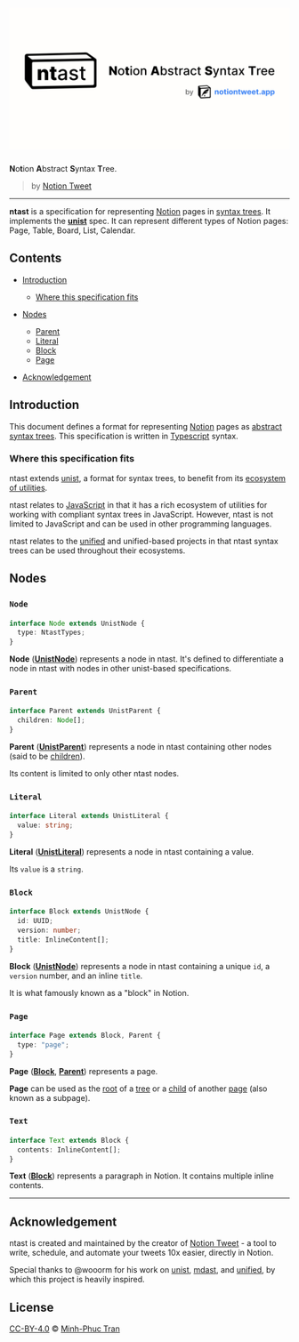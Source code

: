 # ![ntast][banner]

**N**o**t**ion **A**bstract **S**yntax **T**ree.

> by [Notion Tweet]

---

**ntast** is a specification for representing [Notion] pages in [syntax
trees][syntax-tree]. It implements the [**unist**][unist] spec. It can represent
different types of Notion pages: Page, Table, Board, List, Calendar.

## Contents

- [Introduction](#introduction)

  - [Where this specification fits](#where-this-specification-fits)

- [Nodes](#nodes)

  - [Parent](#parent)
  - [Literal](#literal)
  - [Block](#block)
  - [Page](#page)

- [Acknowledgement](#acknowledgement)

## Introduction

This document defines a format for representing [Notion] pages as [abstract
syntax trees][syntax-tree]. This specification is written in [Typescript]
syntax.

### Where this specification fits

ntast extends [unist], a format for syntax trees, to benefit from its [ecosystem
of utilities][utilities].

ntast relates to [JavaScript] in that it has a rich ecosystem of utilities for
working with compliant syntax trees in JavaScript. However, ntast is not limited
to JavaScript and can be used in other programming languages.

ntast relates to the [unified] and unified-based projects in that ntast syntax
trees can be used throughout their ecosystems.

## Nodes

### `Node`

```ts
interface Node extends UnistNode {
  type: NtastTypes;
}
```

**Node** ([**UnistNode**][dfn-unist-node]) represents a node in ntast. It's
defined to differentiate a node in ntast with nodes in other unist-based
specifications.

### `Parent`

```ts
interface Parent extends UnistParent {
  children: Node[];
}
```

**Parent** ([**UnistParent**][dfn-unist-parent]) represents a node in ntast
containing other nodes (said to be [children][dfn-unist-child]).

Its content is limited to only other ntast nodes.

### `Literal`

```ts
interface Literal extends UnistLiteral {
  value: string;
}
```

**Literal** ([**UnistLiteral**][dfn-unist-literal]) represents a node in ntast
containing a value.

Its `value` is a `string`.

### `Block`

```ts
interface Block extends UnistNode {
  id: UUID;
  version: number;
  title: InlineContent[];
}
```

**Block** ([**UnistNode**][dfn-unist-node]) represents a node in ntast
containing a unique `id`, a `version` number, and an inline `title`.

It is what famously known as a "block" in Notion.

### `Page`

```ts
interface Page extends Block, Parent {
  type: "page";
}
```

**Page** ([**Block**](#block), [**Parent**](#parent)) represents a page.

**Page** can be used as the [root][dfn-unist-root] of a [tree][dfn-unist-tree]
or a [child][dfn-unist-child] of another [page](#page) (also known as a
subpage).

### `Text`

```ts
interface Text extends Block {
  contents: InlineContent[];
}
```

**Text** ([**Block**](#block)) represents a paragraph in Notion. It contains
multiple inline contents.

---

## Acknowledgement

ntast is created and maintained by the creator of [Notion Tweet] - a tool to
write, schedule, and automate your tweets 10x easier, directly in Notion.

Special thanks to @wooorm for his work on [unist], [mdast], and [unified], by
which this project is heavily inspired.

## License

[CC-BY-4.0](/LICENSE) © [Minh-Phuc Tran][@phuctm97]

<!-- Definitions -->

[@phuctm97]: https://twitter.com/phuctm97
[banner]: /banner.svg
[notion tweet]: https://notiontweet.app
[notion]: https://notion.so
[syntax-tree]: https://github.com/syntax-tree/unist#syntax-tree
[unist]: https://github.com/syntax-tree/unist
[webidl]: https://heycam.github.io/webidl/
[utilities]: https://github.com/syntax-tree/unist#list-of-utilities
[javascript]: https://www.ecma-international.org/ecma-262/9.0/index.html
[typescript]: https://www.typescriptlang.org
[unified]: https://github.com/unifiedjs/unified
[mdast]: https://github.com/syntax-tree/mdast
[dfn-unist-node]: https://github.com/syntax-tree/unist#node
[dfn-unist-parent]: https://github.com/syntax-tree/unist#parent
[dfn-unist-child]: https://github.com/syntax-tree/unist#child
[dfn-unist-literal]: https://github.com/syntax-tree/unist#literal
[dfn-unist-root]: https://github.com/syntax-tree/unist#root
[dfn-unist-tree]: https://github.com/syntax-tree/unist#tree
